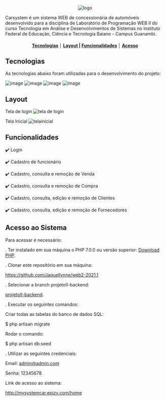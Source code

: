 <div align="center">
 
![logo](https://user-images.githubusercontent.com/51082468/154310944-61094920-e7c0-4636-a94b-ba15bd20571f.jpg)
 
</div>

Carsystem é um sistema WEB de concessionária de automóveis desenvolvido para a disciplina de Laboratório de Programação WEB II do curso Tecnologia em Análise e Desenvolvimentos de Sistemas no Instituto Federal de Educação, Ciência e Tecnologia Baiano - Campus Guanambi.

<div align="center">

  #### [Tecnologias](#tecnologias) │ [Layout](#layout) | [Funcionalidades](#funcionalidades) │ [Acesso](#acesso-ao-sistema) 

</div>

## Tecnologias

As tecnologias abaixo foram utilizadas para o desenvolvimento do projeto:

![image](https://user-images.githubusercontent.com/51082468/154311226-439ae27f-4090-4d9f-9bb3-2efe9fe43cc7.png)
![image](https://user-images.githubusercontent.com/51082468/154311252-c1e7d3c7-ef6d-4297-84f0-9667ce0fadbd.png)
![image](https://user-images.githubusercontent.com/51082468/154311282-450145f6-ad58-4f98-b6d5-96e6c843cf75.png)
![image](https://user-images.githubusercontent.com/51082468/154311302-d677de63-027f-4f0b-aeeb-15438601f397.png)

## Layout
Tela de login
![tela de login](https://user-images.githubusercontent.com/51082468/154311701-1e3b1958-f6d9-4027-be62-84d1fdce3815.jpg)

Tela Inicial
![telainicial](https://user-images.githubusercontent.com/51082468/154311762-74e8c4fd-2ff8-417c-86c4-6073b94f705c.jpg)

## Funcionalidades
✔️ Login

✔️ Cadastro de funcionário

✔️ Cadastro, consulta e remoção de Venda

✔️ Cadastro, consulta e remoção de Compra

✔️ Cadastro, consulta, edição e remoção de Clientes

✔️ Cadastro, consulta, edição e remoção de Fornecedores

## Acesso ao Sistema

Para acessar é necessário:

. Ter instalado em sua máquina o PHP 7.0.0 ou versão superior:  <a href="https://www.php.net/downloads">Download PHP</a>.

 . Clonar este repositório em sua máquina:

 https://github.com/Jaquellynne/web2-2021.1

. Selecionar a branch projetoII-backend:

 <a href= "https://github.com/Jaquellynne/web2-2021.1/tree/main/projetoII-backend"> projetoII-backend</a>.

. Executar os seguintes comandos:

Criar todas as tabelas do banco de dados  SQL:

$ php artisan migrate

Rodar o comando:

$ php artisan db:seed

. Utilizar as seguintes credenciais:

Email: admin@admin.com

Senha: 12345678

Link de acesso ao sistema:

http://mysystemcar.epizy.com/home
